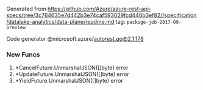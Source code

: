 Generated from https://github.com/Azure/azure-rest-api-specs/tree/3c764635e7d442b3e74caf593029fcd440b3ef82//specification/datalake-analytics/data-plane/readme.md tag: `package-job-2017-09-preview`

Code generator @microsoft.azure/autorest.go@2.1.178


### New Funcs

1. *CancelFuture.UnmarshalJSON([]byte) error
1. *UpdateFuture.UnmarshalJSON([]byte) error
1. *YieldFuture.UnmarshalJSON([]byte) error
